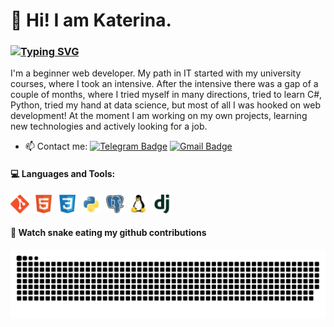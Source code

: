 
<!--
**katherin-ov/Katherin-ov** is a ✨ _special_ ✨ repository because its `README.md` (this file) appears on your GitHub profile.

Here are some ideas to get you started:

- 🔭 I’m currently working on ...
- 🌱 I’m currently learning ...
- 👯 I’m looking to collaborate on ...
- 🤔 I’m looking for help with ...
- 💬 Ask me about ...
- 📫 How to reach me: ...
- 😄 Pronouns: ...
- ⚡ Fun fact: ...
-->
# 🤗 Hi! I am Katerina.
<!---Пример кода-->
### [![Typing SVG](https://readme-typing-svg.herokuapp.com?font=Roboto+Slab&pause=1000&color=F7F7F7&random=false&width=435&lines=Welcome+%E2%9C%A8+)](https://git.io/typing-svg)
I'm a beginner web developer. My path in IT started with my university courses, where I took an intensive. After the intensive there was a gap of a couple of months, where I tried myself in many directions, tried to learn C#, Python, tried my hand at data science, but most of all I was hooked on web development! At the moment I am working on my own projects, learning new technologies and actively looking for a job.

- :mailbox: Contact me: [![Telegram Badge](https://img.shields.io/badge/-Telegram-blue?style=flat&logo=Telegram&logoColor=white)](https://t.me/moncher_ii) [![Gmail Badge](https://img.shields.io/badge/-Gmail-red?style=flat&logo=Gmail&logoColor=white)](mailto:katrinovi.vl@gmail.com)



#### 💻 Languages and Tools:

<div>
  <img src="https://github.com/devicons/devicon/blob/master/icons/git/git-original.svg" title="git" alt="git" width="30" height="30"/>&nbsp
  <img src="https://github.com/devicons/devicon/blob/master/icons/html5/html5-original.svg" title="html5" alt="html5" width="30" height="30"/>&nbsp
  <img src="https://github.com/devicons/devicon/blob/master/icons/css3/css3-original.svg" title="css" alt="css" width="30" height="30"/>&nbsp
  <img src="https://github.com/devicons/devicon/blob/master/icons/python/python-original.svg" title="python" alt="python" width="30" height="30"/>&nbsp
  <img src="https://github.com/devicons/devicon/blob/master/icons/postgresql/postgresql-original.svg" title="postgresql" alt="postgresql" width="30" height="30"/>&nbsp
   <img src="https://github.com/devicons/devicon/blob/master/icons/linux/linux-original.svg" title="linux" alt="linux" width="30" height="30"/>&nbsp;
   <img src="https://github.com/devicons/devicon/blob/master/icons/django/django-plain.svg" title="django" alt="django" width="30" height="30"/>&nbsp;
  <!-- <img src="https://github.com/devicons/devicon/blob/master/icons/redux/redux-original.svg" title="redux" alt="redux" width="40" height="40"/>&nbsp; -->
</div>




#### 🐍 Watch snake eating my github contributions
![snake gif](https://github.com/katherin-ov/Katherin-ov/blob/output/github-contribution-grid-snake-dark.svg)
